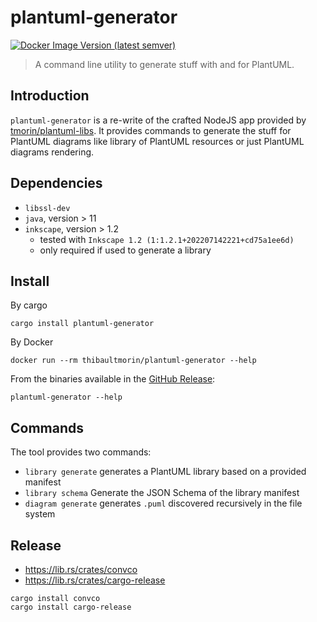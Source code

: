 # plantuml-generator

[![Docker Image Version (latest semver)](https://img.shields.io/docker/v/thibaultmorin/plantuml-generator?label=thibaultmorin%2Fplantuml-generator)](https://hub.docker.com/r/thibaultmorin/plantuml-generator)

> A command line utility to generate stuff with and for PlantUML.

## Introduction

`plantuml-generator` is a re-write of the crafted NodeJS app provided by [tmorin/plantuml-libs].
It provides commands to generate the stuff for PlantUML diagrams like library of PlantUML resources or just PlantUML diagrams rendering.

[tmorin/plantuml-libs]: https://github.com/tmorin/plantuml-libs

## Dependencies

- `libssl-dev`
- `java`, version > 11
- `inkscape`, version > 1.2
  - tested with `Inkscape 1.2 (1:1.2.1+202207142221+cd75a1ee6d)`
  - only required if used to generate a library

## Install

By cargo
```shell
cargo install plantuml-generator
```

By Docker
```shell
docker run --rm thibaultmorin/plantuml-generator --help
```

From the binaries available in the [GitHub Release]:
```shell
plantuml-generator --help
```

[GitHub Release]: https://github.com/tmorin/plantuml-generator/releases

## Commands

The tool provides two commands:

- `library generate` generates a PlantUML library based on a provided manifest
- `library schema` Generate the JSON Schema of the library manifest
- `diagram generate` generates `.puml` discovered recursively in the file system

## Release

- https://lib.rs/crates/convco
- https://lib.rs/crates/cargo-release

```shell
cargo install convco
cargo install cargo-release
```

